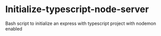 # Initialize-typescript-node-server
Bash script to initialize an express with typescript project with nodemon enabled
